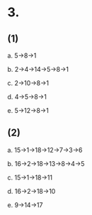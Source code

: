 # 3.
## (1) 
a. 5->8->1

b. 2->4->14->5->8->1

c. 2->10->8->1

d. 4->5->8->1

e. 5->12->8->1

## (2)
a. 15->1->18->12->7->3->6

b. 16->2->18->13->8->4->5

c. 15->1->18->11

d. 16->2->18->10

e. 9->14->17